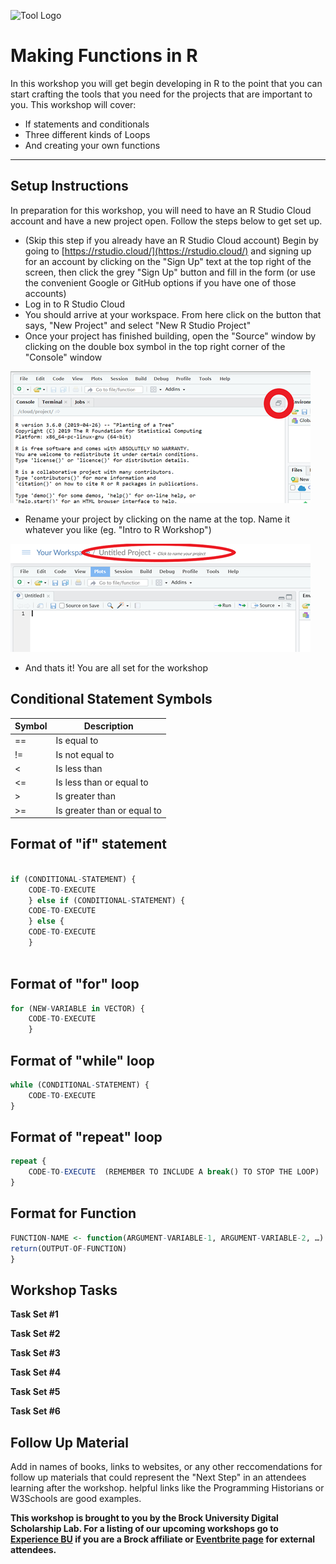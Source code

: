 ![Tool Logo](Function-R.jpg)


# Making Functions in R
In this workshop you will get begin developing in R to the point that you can start crafting the tools that you need for the projects that are important to you. This workshop will cover:
 - If statements and conditionals
 - Three different kinds of Loops
 - And creating your own functions

----
## Setup Instructions
In preparation for this workshop, you will need to have an R Studio Cloud account and have a new project open.  Follow the steps below to get set up.

- (Skip this step if you already have an R Studio Cloud account) Begin by going to [https://rstudio.cloud/](https://rstudio.cloud/) and signing up for an account by clicking on the "Sign Up" text at the top right of the screen, then click the grey "Sign Up" button and fill in the form (or use the convenient Google or GitHub options if you have one of those accounts)
- Log in to R Studio Cloud
- You should arrive at your workspace.  From here click on the button that says, "New Project" and select "New R Studio Project"
- Once your project has finished building, open the "Source" window by clicking on the double box symbol in the top right corner of the "Console" window

![Source Button Location](image1.png)

 - Rename your project by clicking on the name at the top.  Name it whatever you like (eg. "Intro to R Workshop")

![Title Change](image2.png)

 - And thats it!  You are all set for the workshop

## Conditional Statement Symbols
| Symbol | Description |
|----|-------------|
| == | Is equal to |
| != | Is not equal to |
| < |	Is less than |
| <=	| Is less than or equal to |
| >	| Is greater than |
| >= |	Is greater than or equal to|


## Format of "if" statement
```R 

if (CONDITIONAL-STATEMENT) {
    CODE-TO-EXECUTE
    } else if (CONDITIONAL-STATEMENT) {
    CODE-TO-EXECUTE
    } else {
    CODE-TO-EXECUTE
    }
  
```

## Format of "for" loop
```R 
for (NEW-VARIABLE in VECTOR) {
    CODE-TO-EXECUTE
    }
```
## Format of  "while" loop
```R 
while (CONDITIONAL-STATEMENT) {
    CODE-TO-EXECUTE
}
```
## Format of "repeat" loop
```R 
repeat {
    CODE-TO-EXECUTE  (REMEMBER TO INCLUDE A break() TO STOP THE LOOP)
}
```
## Format for Function
```R 
FUNCTION-NAME <- function(ARGUMENT-VARIABLE-1, ARGUMENT-VARIABLE-2, …) {
return(OUTPUT-OF-FUNCTION)
}
```

## Workshop Tasks

**Task Set #1**  
  
  
**Task Set #2**  
 
  
**Task Set #3**  

  
**Task Set #4**  

  
**Task Set #5**  

  
**Task Set #6**  

## Follow Up Material
Add in names of books, links to websites, or any other reccomendations for follow up materials that could represent the "Next Step" in an attendees learning after the workshop.  helpful links like the Programming Historians or W3Schools are good examples.

 
 
 

  
**This workshop is brought to you by the Brock University Digital Scholarship Lab.  For a listing of our upcoming workshops go to [Experience BU](https://experiencebu.brocku.ca/organization/dsl) if you are a Brock affiliate or [Eventbrite page](https://www.eventbrite.ca/o/brock-university-digital-scholarship-lab-21661627350) for external attendees.**

